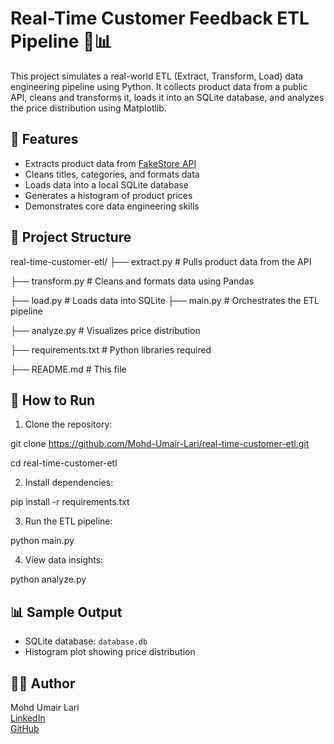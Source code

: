 # Real-Time Customer Feedback ETL Pipeline 🧠📊

This project simulates a real-world ETL (Extract, Transform, Load) data engineering pipeline using Python. It collects product data from a public API, cleans and transforms it, loads it into an SQLite database, and analyzes the price distribution using Matplotlib.

## 🔧 Features

- Extracts product data from [FakeStore API](https://fakestoreapi.com/products)
- Cleans titles, categories, and formats data
- Loads data into a local SQLite database
- Generates a histogram of product prices
- Demonstrates core data engineering skills

## 📁 Project Structure

real-time-customer-etl/ 
├── extract.py # Pulls product data from the API 

├── transform.py # Cleans and formats data using Pandas 

├── load.py # Loads data into SQLite ├── main.py # Orchestrates the ETL pipeline 

├── analyze.py # Visualizes price distribution 

├── requirements.txt # Python libraries required 

├── README.md # This file


## 🧪 How to Run

1. Clone the repository:

git clone https://github.com/Mohd-Umair-Lari/real-time-customer-etl.git

cd real-time-customer-etl

2. Install dependencies:

pip install -r requirements.txt


3. Run the ETL pipeline:

python main.py


4. View data insights:

python analyze.py


## 📊 Sample Output

- SQLite database: `database.db`
- Histogram plot showing price distribution

## 👨‍💻 Author

Mohd Umair Lari  
[LinkedIn](https://www.linkedin.com/in/mohd-umair-lari/)  
[GitHub](https://github.com/Mohd-Umair-Lari)  
